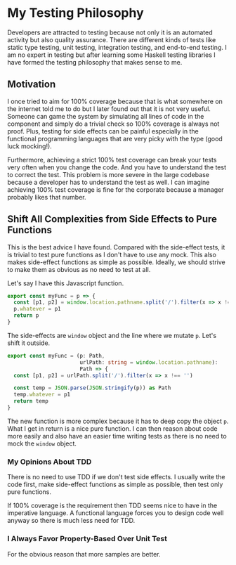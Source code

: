 # My Testing Philosophy

Developers are attracted to testing because not only it is an automated activity but also quality assurance. There are different kinds of tests like static type testing, unit testing, integration testing, and end-to-end testing. I am no expert in testing but after learning some Haskell testing libraries I have formed the testing philosophy that makes sense to me.

## Motivation

I once tried to aim for 100% coverage because that is what somewhere on the internet told me to do but I later found out that it is not very useful. Someone can game the system by simulating all lines of code in the component and simply do a trivial check so 100% coverage is always not proof. Plus, testing for side effects can be painful especially in the functional programming languages that are very picky with the type (good luck mocking!).

Furthermore, achieving a strict 100% test coverage can break your tests very often when you change the code. And you have to understand the test to correct the test. This problem is more severe in the large codebase because a developer has to understand the test as well. I can imagine achieving 100% test coverage is fine for the corporate because a manager probably likes that number.

## Shift All Complexities from Side Effects to Pure Functions

This is the best advice I have found. Compared with the side-effect tests, it is trivial to test pure functions as I don't have to use any mock. This also makes side-effect functions as simple as possible. Ideally, we should strive to make them as obvious as no need to test at all.

Let's say I have this Javascript function.

```javascript
export const myFunc = p => {
  const [p1, p2] = window.location.pathname.split('/').filter(x => x !== '')
  p.whatever = p1
  return p
}
```

The side-effects are `window` object and the line where we mutate `p`. Let's shift it outside.

```typescript
export const myFunc = (p: Path,
                       urlPath: string = window.location.pathname):
                       Path => {
  const [p1, p2] = urlPath.split('/').filter(x => x !== '')

  const temp = JSON.parse(JSON.stringify(p)) as Path
  temp.whatever = p1
  return temp
}
```

The new function is more complex because it has to deep copy the object `p`. What I get in return is a nice pure function. I can then reason about code more easily and also have an easier time writing tests as there is no need to mock the `window` object.

### My Opinions About TDD

There is no need to use TDD if we don't test side effects. I usually write the code first, make side-effect functions as simple as possible, then test only pure functions.

If 100% coverage is the requirement then TDD seems nice to have in the imperative language. A functional language forces you to design code well anyway so there is much less need for TDD.

### I Always Favor Property-Based Over Unit Test

For the obvious reason that more samples are better.
